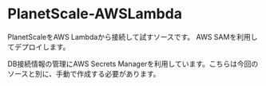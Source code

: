 # PlanetScale-AWSLambda
PlanetScaleをAWS Lambdaから接続して試すソースです。
AWS SAMを利用してデプロイします。

DB接続情報の管理にAWS Secrets Managerを利用しています。こちらは今回のソースと別に、手動で作成する必要があります。
